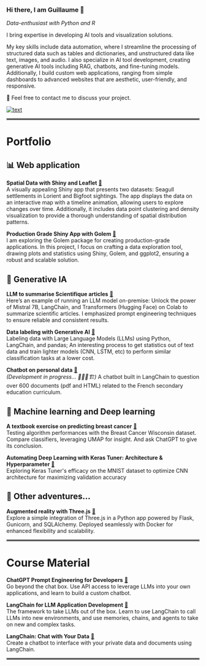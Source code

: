 ### Hi there, I am Guillaume 👋
<em>Data-enthusiast with Python and R</em>

I bring expertise in developing AI tools and visualization solutions.

My key skills include data automation, where I streamline the processing of structured data such as tables and dictionaries, and unstructured data like text, images, and audio. 
I also specialize in AI tool development, creating generative AI tools including RAG, chatbots, and fine-tuning models. 
Additionally, I build custom web applications, ranging from simple dashboards to advanced websites that are aesthetic, user-friendly, and responsive.

💬 Feel free to contact me to discuss your project.

[![text](https://img.shields.io/badge/LinkedIn-0077B5?style=for-the-badge&logo=linkedin&logoColor=white)](https://www.linkedin.com/in/guillaumejeffroy/)

<hr style="border:2px solid gray">

# Portfolio

## 📊 Web application 
**Spatial Data with Shiny and Leaflet** [🔗](https://github.com/Gjeffroy/leaflet_viewer_shiny/tree/main) <br> 
A visually appealing Shiny app that presents two datasets: Seagull settlements in Lorient and Bigfoot sightings. The app displays the data on an interactive map with a timeline animation, allowing users to explore changes over time. Additionally, it includes data point clustering and density visualization to provide a thorough understanding of spatial distribution patterns.

**Production Grade Shiny App with Golem** [🔗](https://github.com/Gjeffroy/shiny-production-golem) <br>
I am exploring the Golem package for creating production-grade applications. In this project, I focus on crafting a data exploration tool, drawing plots and statistics using Shiny, Golem, and ggplot2, ensuring a robust and scalable solution.

## 🤖 Generative IA 
**LLM to summarise Scientifique articles** [🔗](https://github.com/Gjeffroy/Mistral7b_scientific_article) <br>
Here’s an example of running an LLM model on-premise: Unlock the power of Mistral 7B, LangChain, and Transformers (Hugging Face) on Colab to summarize scientific articles. I emphasized prompt engineering techniques to ensure reliable and consistent results.

**Data labeling with Generative AI** [🔗](https://github.com/Gjeffroy/labelling_data_with_llm/tree/main) <br>
Labeling data with Large Language Models (LLMs) using Python, LangChain, and pandas; An interesting process to get statistics out of text data and train lighter models (CNN, LSTM, etc) to perform similar classification tasks at a lower cost.

**Chatbot on personal data**  [🔗](https://github.com/Gjeffroy/chatbot_langchain_taipy/tree/main)<br>
<em>(Development in progress... 🚜👷🚧🏗️)</em>  A chatbot built in LangChain to question over 600 documents (pdf and HTML) related to the French secondary education curriculum.

## 🧠 Machine learning and Deep learning 
**A textbook exercise on predicting breast cancer** [🔗](https://github.com/Gjeffroy/breast_cancer_classification) <br>
Testing algorithm performances with the Breast Cancer Wisconsin dataset. Compare classifiers, leveraging UMAP for insight. And ask ChatGPT to give its conclusion.   

**Automating Deep Learning with Keras Tuner: Architecture & Hyperparameter** [🔗](https://github.com/Gjeffroy/hyperparam_autotuning_keras/tree/main) <br>
Exploring Keras Tuner's efficacy on the MNIST dataset to optimize CNN architecture for maximizing validation accuracy   

## 🎒 Other adventures...

**Augmented reality with Three.js** [🔗](https://github.com/Gjeffroy/AR_with_threejs) <br>
Explore a simple integration of Three.js in a Python app powered by Flask, Gunicorn, and SQLAlchemy. Deployed seamlessly with Docker for enhanced flexibility and scalability. 


<hr style="border:2px solid gray">

# Course Material

**ChatGPT Prompt Engineering for Developers** [🔗](https://github.com/Gjeffroy/chatgpt-prompt-engineering-for-developers) <br>
Go beyond the chat box. Use API access to leverage LLMs into your own applications, and learn to build a custom chatbot.  

**LangChain for LLM Application Development** [🔗](https://github.com/Gjeffroy/langchain-for-llm-application-development) <br>
The framework to take LLMs out of the box. Learn to use LangChain to call LLMs into new environments, and use memories, chains, and agents to take on new and complex tasks.  

**LangChain: Chat with Your Data** [🔗](https://github.com/Gjeffroy/langchain-chat-with-your-data ) <br>
Create a chatbot to interface with your private data and documents using LangChain.  


<hr style="border:2px solid gray">



